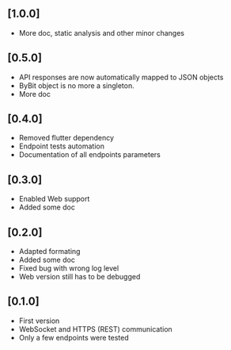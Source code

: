 ## [1.0.0]

* More doc, static analysis and other minor changes

## [0.5.0]

* API responses are now automatically mapped to JSON objects
* ByBit object is no more a singleton.
* More doc

## [0.4.0]

* Removed flutter dependency
* Endpoint tests automation
* Documentation of all endpoints parameters

## [0.3.0]

* Enabled Web support
* Added some doc

## [0.2.0]

* Adapted formating
* Added some doc
* Fixed bug with wrong log level
* Web version still has to be debugged

## [0.1.0]

* First version
* WebSocket and HTTPS (REST) communication
* Only a few endpoints were tested
